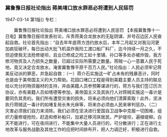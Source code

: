 ### 冀鲁豫日报社论指出  蒋美堵口放水罪恶必将遭到人民惩罚

1947-03-14
第1版()
专栏：

　　冀鲁豫日报社论指出
    蒋美堵口放水罪恶必将遭到人民惩罚
    【本报冀鲁豫十一日电】冀鲁豫日报顷发表社论，斥责蒋美合龙放水的无耻阴谋、并号召边区人民奋起自救。社论首先指出：“自去年年底蒋方违约放水后，本年二月起又对我沿河更加疯狂破坏，每日出动大批飞机滥炸我险工渡口船厂料厂，迄今持续一月之久，不但迫使我无法抢修堤坝，且业已修成之险工如十里铺、孙口等多处亦被炸毁，我方修河物资及人力损失之数量，已超过实际所需要之数量。蒋贼一心一意置人民于死地，竟又决定合龙放水，淹害冀鲁豫平原千百万人民。”社论指出：人民必须牢记蒋美反动派的罪恶，并急起自救：（一）蒋介石实施这一旷占未有的残暴恶计，同时也是由于美帝国主义的大力帮助。花园口堵口工程是得到美籍主要人员主持的联总给以充分的物资器材的支持，并由美籍人员参预筹谋进行的，蒋方与我们签订历次协议，亦有美籍人员如塔德等参加，美帝国主义及其执行人对蒋贼实施这一毒计是要同负其责的。我们所有遭受灾害的损失，将来必须向他们清算索取！此外，坚决执行蒋贼这一毒计的如堵复局长朱光庥等，将来亦必须由人民来审判惩办。（二）灾害必须我们自力来消除。我们必须在坚决进行爱国自卫战争中克服一切困难，组织力量修堤抢险，赶造和修补船只，加紧迁移河床居民，严护堤坝，遍植堤柳。白天不能进行，可在夜间进行，不能集中大量人员进行的，可分散进行；正在进行土地改革与服务战勤及其他工作的应把时间排布开，把人力调迁好，积极进行自救。
